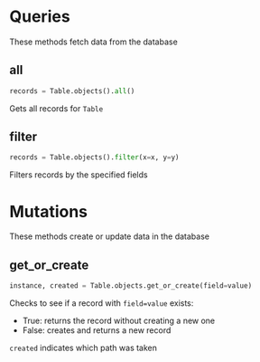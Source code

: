 # Queries
These methods fetch data from the database

## all
```python
records = Table.objects().all()
```

Gets all records for `Table`

## filter
```python
records = Table.objects().filter(x=x, y=y)
```

Filters records by the specified fields

# Mutations
These methods create or update data in the database

## get_or_create
```python
instance, created = Table.objects.get_or_create(field=value)
```

Checks to see if a record with `field=value` exists:
- True: returns the record without creating a new one
- False: creates and returns a new record

`created` indicates which path was taken